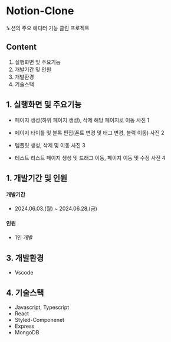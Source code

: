 # Notion-Clone
노션의 주요 에디터 기능 클린 프로젝트

## Content
1. 실행화면 및 주요기능
2. 개발기간 및 인원
3. 개발환경
4. 기술스택

<h2>
    1. 실행화면 및 주요기능
</h2>

- 페이지 생성(하위 페이지 생성), 삭제 해당 페이지로 이동
  사진 1

- 페이지 타이틀 및 블록 편집(폰트 변경 및 태그 변경, 블럭 이동)
사진 2

- 템플릿 생성, 삭제 및 이동
사진 3
  
- 테스트 리스트 페이지 생성 및 드래그 이동, 페이지 이동 및 수정
사진 4

<h2>
    1. 개발기간 및 인원
</h2>


#### 개발기간
* 2024.06.03.(월) ~ 2024.06.28.(금)

#### 인원
* 1인 개발

<h2>
    3. 개발환경
</h2>

* Vscode

<h2>
    4. 기술스택
</h2>

- Javascript, Typescript
- React
- Styled-Componenet
- Express
- MongoDB
